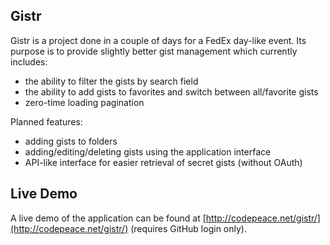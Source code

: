 ## Gistr

Gistr is a project done in a couple of days for a FedEx day-like event.
Its purpose is to provide slightly better gist management which currently includes:

* the ability to filter the gists by search field
* the ability to add gists to favorites and switch between all/favorite gists
* zero-time loading pagination

Planned features:

* adding gists to folders
* adding/editing/deleting gists using the application interface
* API-like interface for easier retrieval of secret gists (without OAuth)


## Live Demo

A live demo of the application can be found at [http://codepeace.net/gistr/](http://codepeace.net/gistr/) (requires GitHub login only).